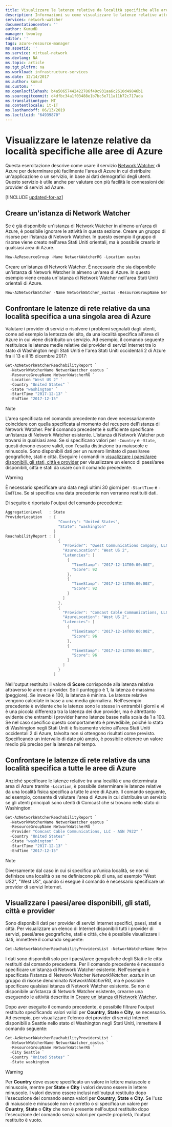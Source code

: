 ```yaml
---
title: Visualizzare le latenze relative da località specifiche alle aree di Azure | Microsoft Docs
description: Informazioni su come visualizzare le latenze relative attraverso i provider Internet da località specifiche alle aree di Azure.
services: network-watcher
documentationcenter: ''
author: KumudD
manager: twooley
editor: ''
tags: azure-resource-manager
ms.assetid: ''
ms.service: virtual-network
ms.devlang: NA
ms.topic: article
ms.tgt_pltfrm: na
ms.workload: infrastructure-services
ms.date: 12/14/2017
ms.author: kumud
ms.custom: ''
ms.openlocfilehash: b4a50657442422786f49c931aa6c2610d49846b1
ms.sourcegitcommit: d4dfbc34a1f03488e1b7bc5e711a11b72c717ada
ms.translationtype: MT
ms.contentlocale: it-IT
ms.lasthandoff: 06/13/2019
ms.locfileid: "64939870"
---
```

# <a name="view-relative-latency-to-azure-regions-from-specific-locations"></a>Visualizzare le latenze relative da località specifiche alle aree di Azure

Questa esercitazione descrive come usare il servizio [Network Watcher](network-watcher-monitoring-overview.md) di Azure per determinare più facilmente l'area di Azure in cui distribuire un'applicazione o un servizio, in base ai dati demografici degli utenti. Questo servizio è utile anche per valutare con più facilità le connessioni dei provider di servizi ad Azure.  
        

[!INCLUDE [updated-for-az](../../includes/updated-for-az.md)]

## <a name="create-a-network-watcher"></a>Creare un'istanza di Network Watcher

Se è già disponibile un'istanza di Network Watcher in almeno un'[area](https://azure.microsoft.com/regions) di Azure, è possibile ignorare le attività in questa sezione. Creare un gruppo di risorse per l'istanza di Network Watcher. In questo esempio il gruppo di risorse viene creato nell'area Stati Uniti orientali, ma è possibile crearlo in qualsiasi area di Azure.

```powershell
New-AzResourceGroup -Name NetworkWatcherRG -Location eastus
```

Creare un'istanza di Network Watcher. È necessario che sia disponibile un'istanza di Network Watcher in almeno un'area di Azure. In questo esempio viene creata un'istanza di Network Watcher nell'area Stati Uniti orientali di Azure.

```powershell
New-AzNetworkWatcher -Name NetworkWatcher_eastus -ResourceGroupName NetworkWatcherRG -Location eastus
```

## <a name="compare-relative-network-latencies-to-a-single-azure-region-from-a-specific-location"></a>Confrontare le latenze di rete relative da una località specifica a una singola area di Azure

Valutare i provider di servizi o risolvere i problemi segnalati dagli utenti, come ad esempio la lentezza del sito, da una località specifica all'area di Azure in cui viene distribuito un servizio. Ad esempio, il comando seguente restituisce le latenze medie relative dei provider di servizi Internet tra lo stato di Washington negli Stati Uniti e l'area Stati Uniti occidentali 2 di Azure fra il 13 e il 15 dicembre 2017:

```powershell
Get-AzNetworkWatcherReachabilityReport `
  -NetworkWatcherName NetworkWatcher_eastus `
  -ResourceGroupName NetworkWatcherRG `
  -Location "West US 2" `
  -Country "United States" `
  -State "washington" `
  -StartTime "2017-12-13" `
  -EndTime "2017-12-15"
```

> [!NOTE]
> L'area specificata nel comando precedente non deve necessariamente coincidere con quella specificata al momento del recupero dell'istanza di Network Watcher. Per il comando precedente è sufficiente specificare un'istanza di Network Watcher esistente. L'istanza di Network Watcher può trovarsi in qualsiasi area. Se si specificano valori per `-Country` e `-State`, questi devono essere validi, con l'esatta distinzione tra maiuscole e minuscole. Sono disponibili dati per un numero limitato di paesi/aree geografiche, stati e città. Eseguire i comandi in [visualizzare i paesi/aree disponibili, gli stati, città e provider](#view-available) per visualizzare un elenco di paesi/aree disponibili, città e stati da usare con il comando precedente. 

> [!WARNING]
> È necessario specificare una data negli ultimi 30 giorni per `-StartTime` e `-EndTime`. Se si specifica una data precedente non verranno restituiti dati.

Di seguito è riportato l'output del comando precedente:

```powershell
AggregationLevel   : State
ProviderLocation   : {
                       "Country": "United States",
                       "State": "washington"
                     }
ReachabilityReport : [
                       {
                         "Provider": "Qwest Communications Company, LLC - ASN 209",
                         "AzureLocation": "West US 2",
                         "Latencies": [
                           {
                             "TimeStamp": "2017-12-14T00:00:00Z",
                             "Score": 92
                           },
                           {
                             "TimeStamp": "2017-12-13T00:00:00Z",
                             "Score": 92
                           }
                         ]
                       },
                       {
                         "Provider": "Comcast Cable Communications, LLC - ASN 7922",
                         "AzureLocation": "West US 2",
                         "Latencies": [
                           {
                             "TimeStamp": "2017-12-14T00:00:00Z",
                             "Score": 96
                           },
                           {
                             "TimeStamp": "2017-12-13T00:00:00Z",
                             "Score": 96
                           }
                         ]
                       }
                     ]
```

Nell'output restituito il valore di **Score** corrisponde alla latenza relativa attraverso le aree e i provider. Se il punteggio è 1, la latenza è massima (peggiore). Se invece è 100, la latenza è minima. Le latenze relative vengono calcolate in base a una media giornaliera. Nell'esempio precedente è evidente che le latenze sono le stesse in entrambi i giorni e vi è una piccola differenza tra la latenza dei due provider, ma è altrettanto evidente che entrambi i provider hanno latenze basse nella scala da 1 a 100. Se nel caso specifico questo comportamento è prevedibile, poiché lo stato di Washington negli Stati Uniti è fisicamente vicino all'area Stati Uniti occidentali 2 di Azure, talvolta non si ottengono risultati come previsto. Specificando un intervallo di date più ampio, è possibile ottenere un valore medio più preciso per la latenza nel tempo.

## <a name="compare-relative-network-latencies-across-azure-regions-from-a-specific-location"></a>Confrontare le latenze di rete relative da una località specifica a tutte le aree di Azure

Anziché specificare le latenze relative tra una località e una determinata area di Azure tramite `-Location`, è possibile determinare le latenze relative da una località fisica specifica a tutte le aree di Azure. Il comando seguente, ad esempio, consente di valutare l'area di Azure in cui distribuire un servizio se gli utenti principali sono utenti di Comcast che si trovano nello stato di Washington:

```powershell
Get-AzNetworkWatcherReachabilityReport `
  -NetworkWatcherName NetworkWatcher_eastus `
  -ResourceGroupName NetworkWatcherRG `
  -Provider "Comcast Cable Communications, LLC - ASN 7922" `
  -Country "United States" `
  -State "washington" `
  -StartTime "2017-12-13" `
  -EndTime "2017-12-15"
```

> [!NOTE]
> Diversamente dal caso in cui si specifica un'unica località, se non si definisce una località o se ne definiscono più di una, ad esempio "West US2", "West US", quando si esegue il comando è necessario specificare un provider di servizi Internet. 

## <a name="view-available"></a>Visualizzare i paesi/aree disponibili, gli stati, città e provider

Sono disponibili dati per provider di servizi Internet specifici, paesi, stati e città. Per visualizzare un elenco di Internet disponibili tutti i provider di servizi, paesi/aree geografiche, stati e città, che è possibile visualizzare i dati, immettere il comando seguente:

```powershell
Get-AzNetworkWatcherReachabilityProvidersList -NetworkWatcherName NetworkWatcher_eastus -ResourceGroupName NetworkWatcherRG
```

I dati sono disponibili solo per i paesi/aree geografiche degli Stati e le città restituiti dal comando precedente. Per il comando precedente è necessario specificare un'istanza di Network Watcher esistente. Nell'esempio è specificata l'istanza di Network Watcher *NetworkWatcher_eastus* in un gruppo di risorse denominato *NetworkWatcherRG*, ma è possibile specificare qualsiasi istanza di Network Watcher esistente. Se non è disponibile un'istanza di Network Watcher esistente, crearne una eseguendo le attività descritte in [Creare un'istanza di Network Watcher](#create-a-network-watcher). 

Dopo aver eseguito il comando precedente, è possibile filtrare l'output restituito specificando valori validi per **Country**, **State** e **City**, se necessario.  Ad esempio, per visualizzare l'elenco dei provider di servizi Internet disponibili a Seattle nello stato di Washington negli Stati Uniti, immettere il comando seguente:

```powershell
Get-AzNetworkWatcherReachabilityProvidersList `
  -NetworkWatcherName NetworkWatcher_eastus `
  -ResourceGroupName NetworkWatcherRG `
  -City Seattle `
  -Country "United States" `
  -State washington
```

> [!WARNING]
> Per **Country** deve essere specificato un valore in lettere maiuscole e minuscole, mentre per **State** e **City** i valori devono essere in lettere minuscole. I valori devono essere inclusi nell'output restituito dopo l'esecuzione del comando senza valori per **Country**, **State** e **City**. Se l'uso di maiuscole e minuscole non è corretto o si specifica un valore per **Country**, **State** o **City** che non è presente nell'output restituito dopo l'esecuzione del comando senza valori per queste proprietà, l'output restituito è vuoto.
